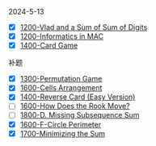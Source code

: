 2024-5-13
- [x] [1200-Vlad and a Sum of Sum of Digits](https://codeforces.com/contest/1926/problem/C)
- [x] [1200-Informatics in MAC](https://codeforces.com/problemset/problem/1935/B)
- [x] [1400-Card Game](https://codeforces.com/contest/1932/problem/D)

补题
- [x] [1300-Permutation Game](https://codeforces.com/contest/1968/problem/D)
- [x] [1600-Cells Arrangement](https://codeforces.com/contest/1968/problem/E)
- [x] [1400-Reverse Card (Easy Version)](https://codeforces.com/contest/1972/problem/D1)
- [ ] [1600-How Does the Rook Move?](https://codeforces.com/contest/1957/problem/C)
- [ ] [1800-D. Missing Subsequence Sum](https://codeforces.com/contest/1966/problem/D)
- [x] [1600-F-Circle Perimeter](https://codeforces.com/contest/1971/problem/F)
- [x] [1700-Minimizing the Sum](https://codeforces.com/contest/1969/problem/C)
